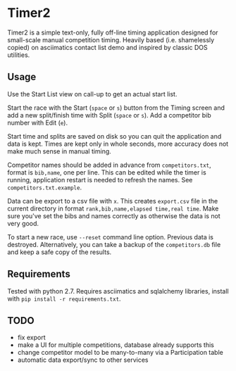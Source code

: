 # Timer2

Timer2 is a simple text-only, fully off-line timing application designed for
small-scale manual competition timing. Heavily based (i.e. shamelessly copied)
on asciimatics contact list demo and inspired by classic DOS utilities.

## Usage

Use the Start List view on call-up to get an actual start list.

Start the race with the Start (`space` or `s`) button from the Timing screen
and add a new split/finish time with Split (`space` or `s`). Add a competitor bib number
with Edit (`e`).

Start time and splits are saved on disk so you can quit the application and data
is kept. Times are kept only in whole seconds, more accuracy does not make much
sense in manual timing.

Competitor names should be added in advance from `competitors.txt`, format is `bib,name`,
one per line. This can be edited while the timer is running, application restart
is needed to refresh the names. See `competitors.txt.example`.

Data can be export to a csv file with `x`. This creates `export.csv` file in
the current directory in format `rank,bib,name,elapsed time,real time`. Make sure
you've set the bibs and names correctly as otherwise the data is not very good.

To start a new race, use `--reset` command line option. Previous data is destroyed.
Alternatively, you can take a backup of the `competitors.db` file and keep a safe copy
of the results.

## Requirements
Tested with python 2.7. Requires asciimatics and sqlalchemy libraries, install
with `pip install -r requirements.txt`.

## TODO
- fix export
- make a UI for multiple competitions, database already supports this
- change competitor model to be many-to-many via a Participation table
- automatic data export/sync to other services
